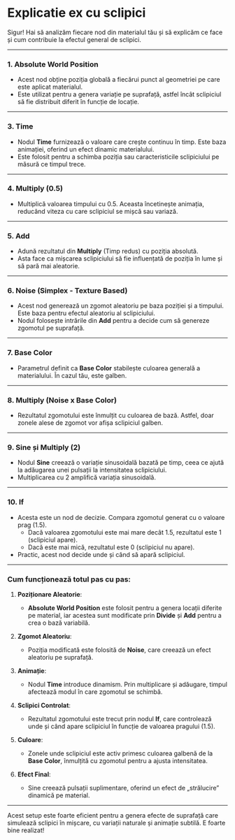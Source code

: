# Explicatie ex cu sclipici
Sigur! Hai să analizăm fiecare nod din materialul tău și să explicăm ce face și cum contribuie la efectul general de sclipici.

---

### 1. **Absolute World Position**
   - Acest nod obține poziția globală a fiecărui punct al geometriei pe care este aplicat materialul.
   - Este utilizat pentru a genera variație pe suprafață, astfel încât sclipiciul să fie distribuit diferit în funcție de locație.

---

### 3. **Time**
   - Nodul **Time** furnizează o valoare care crește continuu în timp. Este baza animației, oferind un efect dinamic materialului.
   - Este folosit pentru a schimba poziția sau caracteristicile sclipiciului pe măsură ce timpul trece.

---

### 4. **Multiply (0.5)**
   - Multiplică valoarea timpului cu 0.5. Aceasta încetinește animația, reducând viteza cu care sclipiciul se mișcă sau variază.

---

### 5. **Add**
   - Adună rezultatul din **Multiply** (Timp redus) cu poziția absolută. 
   - Asta face ca mișcarea sclipiciului să fie influențată de poziția în lume și să pară mai aleatorie.

---

### 6. **Noise (Simplex - Texture Based)**
   - Acest nod generează un zgomot aleatoriu pe baza poziției și a timpului. Este baza pentru efectul aleatoriu al sclipiciului.
   - Nodul folosește intrările din **Add** pentru a decide cum să genereze zgomotul pe suprafață.

---

### 7. **Base Color**
   - Parametrul definit ca **Base Color** stabilește culoarea generală a materialului. În cazul tău, este galben.

---

### 8. **Multiply (Noise x Base Color)**
   - Rezultatul zgomotului este înmulțit cu culoarea de bază. Astfel, doar zonele alese de zgomot vor afișa sclipiciul galben.

---

### 9. **Sine și Multiply (2)**
   - Nodul **Sine** creează o variație sinusoidală bazată pe timp, ceea ce ajută la adăugarea unei pulsații la intensitatea sclipiciului.
   - Multiplicarea cu 2 amplifică variația sinusoidală.

---

### 10. **If**
   - Acesta este un nod de decizie. Compara zgomotul generat cu o valoare prag (1.5).
     - Dacă valoarea zgomotului este mai mare decât 1.5, rezultatul este 1 (sclipiciul apare).
     - Dacă este mai mică, rezultatul este 0 (sclipiciul nu apare).
   - Practic, acest nod decide unde și când să apară sclipiciul.

---

### Cum funcționează totul pas cu pas:
1. **Poziționare Aleatorie**:
   - **Absolute World Position** este folosit pentru a genera locații diferite pe material, iar acestea sunt modificate prin **Divide** și **Add** pentru a crea o bază variabilă.

2. **Zgomot Aleatoriu**:
   - Poziția modificată este folosită de **Noise**, care creează un efect aleatoriu pe suprafață.

3. **Animație**:
   - Nodul **Time** introduce dinamism. Prin multiplicare și adăugare, timpul afectează modul în care zgomotul se schimbă.

4. **Sclipici Controlat**:
   - Rezultatul zgomotului este trecut prin nodul **If**, care controlează unde și când apare sclipiciul în funcție de valoarea pragului (1.5).

5. **Culoare**:
   - Zonele unde sclipiciul este activ primesc culoarea galbenă de la **Base Color**, înmulțită cu zgomotul pentru a ajusta intensitatea.

6. **Efect Final**:
   - Sine creează pulsații suplimentare, oferind un efect de „strălucire” dinamică pe material.

---

Acest setup este foarte eficient pentru a genera efecte de suprafață care simulează sclipici în mișcare, cu variații naturale și animație subtilă. E foarte bine realizat!

